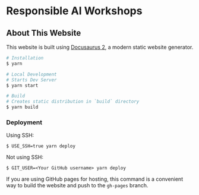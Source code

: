 # Responsible AI Workshops


## About This Website

This website is built using [Docusaurus 2](https://docusaurus.io/), a modern static website generator.

```bash
# Installation
$ yarn

# Local Development
# Starts Dev Server
$ yarn start

# Build
# Creates static distribution in `build` directory
$ yarn build
```

### Deployment

Using SSH:

```
$ USE_SSH=true yarn deploy
```

Not using SSH:

```
$ GIT_USER=<Your GitHub username> yarn deploy
```

If you are using GitHub pages for hosting, this command is a convenient way to build the website and push to the `gh-pages` branch.
